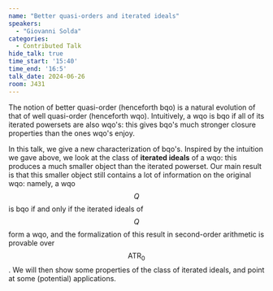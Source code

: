 ```yaml
---
name: "Better quasi-orders and iterated ideals"
speakers:
  - "Giovanni Solda"
categories:
  - Contributed Talk
hide_talk: true
time_start: '15:40'
time_end: '16:5'
talk_date: 2024-06-26
room: J431
---
```








The notion of better quasi-order (henceforth bqo) is a
natural evolution of that of well quasi-order
(henceforth wqo). Intuitively, a wqo is bqo if all
of its iterated powersets are also wqo's: this
gives bqo's much stronger closure properties than
the ones wqo's enjoy.








In this talk, we give a new characterization of bqo's.
Inspired by the intuition we gave above, we look
at the class of **iterated ideals** of a wqo:
this produces a much smaller object than the
iterated powerset.
Our main result is that this smaller object still
contains a lot of information on the original wqo:
namely, a wqo $$Q$$ is bqo if and
only if the iterated ideals of $$Q$$ form a wqo, and
the formalization of this result in second-order
arithmetic is provable over $$\mathsf{ATR}_0$$. We will then show
some properties of the class of iterated ideals,
and point at some (potential) applications.


























